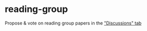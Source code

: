 # reading-group
Propose &amp; vote on reading group papers in the ["Discussions" tab](https://github.com/uoe-agents/reading-group/discussions)
